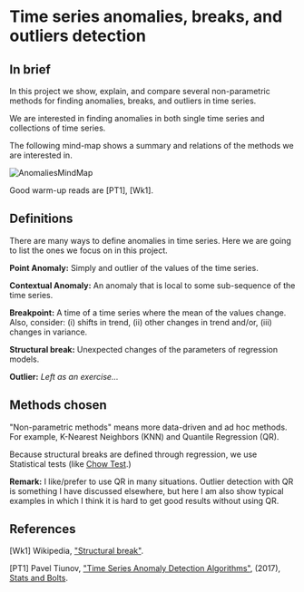 # Time series anomalies, breaks, and outliers detection

## In brief

In this project we show, explain, and compare several non-parametric methods for finding 
anomalies, breaks, and outliers in time series.

We are interested in finding anomalies in both single time series and collections of time series.

The following mind-map shows a summary and relations of the methods we are interested in.

![AnomaliesMindMap](https://github.com/antononcube/MathematicaVsR/raw/master/Projects/TimeSeriesAnomaliesBreaksAndOutliersDetection/Diagrams/Time-Series-anomalies-mind-map.png)

Good warm-up reads are [PT1], [Wk1].

## Definitions

There are many ways to define anomalies in time series. 
Here we are going to list the ones we focus on in this project. 

**Point Anomaly:** Simply and outlier of the values of the time series.

**Contextual Anomaly:** An anomaly that is local to some sub-sequence of the time series.
 
**Breakpoint:** A time of a time series where the mean of the values change. 
Also, consider: (i) shifts in trend, (ii) other changes in trend and/or, (iii) changes in variance.

**Structural break:** Unexpected changes of the parameters of regression models.

**Outlier:** *Left as an exercise...*

## Methods chosen

"Non-parametric methods" means more data-driven and ad hoc methods.
For example, K-Nearest Neighbors (KNN) and Quantile Regression (QR).

Because structural breaks are defined through regression, we use Statistical tests 
(like [Chow Test](https://en.wikipedia.org/wiki/Chow_test).)

**Remark:** I like/prefer to use QR in many situations. 
Outlier detection with QR is something I have discussed elsewhere, but here I am also
show typical examples in which I think it is hard to get good results without using QR.


## References

[Wk1] Wikipedia, ["Structural break"](https://en.wikipedia.org/wiki/Structural_break).

[PT1] Pavel Tiunov, ["Time Series Anomaly Detection Algorithms"](https://blog.statsbot.co/time-series-anomaly-detection-algorithms-1cef5519aef2),
(2017), [Stats and Bolts](https://blog.statsbot.co).